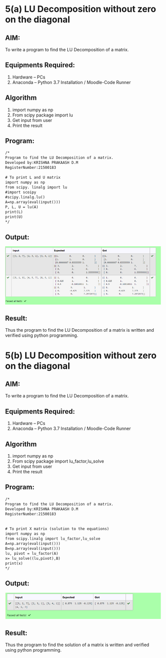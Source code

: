# 5(a) LU Decomposition without zero on the diagonal

## AIM:
To write a program to find the LU Decomposition of a matrix.

## Equipments Required:
1. Hardware – PCs
2. Anaconda – Python 3.7 Installation / Moodle-Code Runner

## Algorithm
1. import numpy as np
2. From scipy package import lu
3. Get input from user
4. Print the result

## Program:
```
/*
Program to find the LU Decomposition of a matrix.
Developed by:KRISHNA PRAKAASH D.M
RegisterNumber:21500183

# To print L and U matrix
import numpy as np
from scipy. linalg import lu 
#import scoipy
#scipy.linalg.lu()
A=np.array(eval(input()))
P, L, U = lu(A)
print(L)
print(U)
*/
```
## Output:
![lu decomposition](SSD4.png)


## Result:
Thus the program to find the LU Decomposition of a matrix is written and verified using python programming.








# 5(b) LU Decomposition without zero on the diagonal

## AIM:
To write a program to find the LU Decomposition of a matrix.

## Equipments Required:
1. Hardware – PCs
2. Anaconda – Python 3.7 Installation / Moodle-Code Runner

## Algorithm
1. import numpy as np
2. From scipy package import lu_factor,lu_solve
3. Get input from user
4. Print the result
 
## Program:
```
/*
Program to find the LU Decomposition of a matrix.
Developed by:KRISHNA PRAKAASH D.M
RegisterNumber:21500183


# To print X matrix (solution to the equations)
import numpy as np
from scipy.linalg import lu_factor,lu_solve
A=np.array(eval(input()))
B=np.array(eval(input()))
lu, pivot = lu_factor(A)
x= lu_solve((lu,pivot),B)
print(x)
*/
```
## Output:
![lu decomposition](DDD3.png)


## Result:
Thus the program to find the solution  of a matrix is written and verified using python programming.
